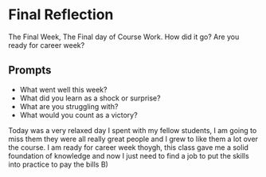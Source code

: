 # Final Reflection
The Final Week, The Final day of Course Work. How did it go? Are you ready for career week?

## Prompts
- What went well this week?
- What did you learn as a shock or surprise?
- What are you struggling with?
- What would you count as a victory?

Today was a very relaxed day  I spent with my fellow students, I am going to miss them they were all really great people and I grew to like them a lot over the course. I am ready for career week thoygh, this class gave me a solid foundation of knowledge and now I just need to find a job to put the skills into practice to pay the bills B)